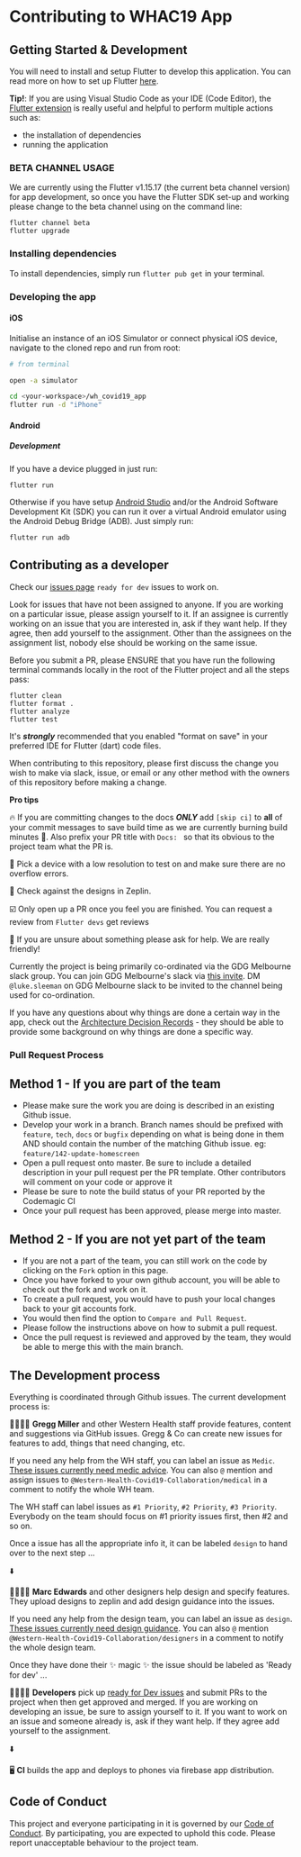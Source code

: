 # Contributing to WHAC19 App


## Getting Started & Development

You will need to install and setup Flutter to develop this application. You can read more on how to set up Flutter [here](https://flutter.dev/docs/get-started/install).

**Tip!**: If you are using Visual Studio Code as your IDE (Code Editor), the [Flutter extension](https://marketplace.visualstudio.com/items?itemName=Dart-Code.flutter) is really useful and helpful to perform multiple actions such as:

- the installation of dependencies
- running the application

### **BETA CHANNEL USAGE**

We are currently using the Flutter v1.15.17 (the current beta channel version) for app development, so once you have the Flutter SDK set-up and working please change to the beta channel using on the command line:

```
flutter channel beta
flutter upgrade
```

### Installing dependencies

To install dependencies, simply run `flutter pub get` in your terminal.

### Developing the app

#### iOS

Initialise an instance of an iOS Simulator or connect physical iOS device, navigate to the cloned repo and run from root:

```sh
# from terminal

open -a simulator

cd <your-workspace>/wh_covid19_app
flutter run -d "iPhone"
```

#### Android

##### Development

If you have a device plugged in just run:

```
flutter run
```

Otherwise if you have setup [Android Studio](https://developer.android.com/studio) and/or the Android Software Development Kit (SDK) you can run it over a virtual Android emulator using the Android Debug Bridge (ADB). Just simply run:

```
flutter run adb
```

## Contributing as a developer

Check our [issues page](https://github.com/Western-Health-Covid19-Collaboration/wh_covid19_app/issues?q=is%3Aopen+is%3Aissue+label%3A%22Ready+for+Dev%22) `ready for dev` issues to work on.  

Look for issues that have not been assigned to anyone.  If you are working on a particular issue, please assign yourself to it. If an assignee is currently working on an issue that you are interested in, ask if they want help. If they agree, then add yourself to the assignment. Other than the assignees on the assignment list, nobody else should be working on the same issue.

Before you submit a PR, please ENSURE that you have run the following terminal commands locally in the root of the Flutter project and all the steps pass:

```
flutter clean
flutter format .
flutter analyze
flutter test
```
It's ***strongly*** recommended that you enabled "format on save" in your preferred IDE for Flutter (dart) code files.

When contributing to this repository, please first discuss the change you wish to make via slack, issue, or email or any other method with the owners of this repository before making a change.

**Pro tips**

🔥 If you are committing changes to the docs ***ONLY*** add `[skip ci]` to **all** of your commit messages to save build time as we are currently burning build minutes 😬. Also prefix your PR title with `Docs: ` so that its obvious to the project team what the PR is.

📱 Pick a device with a low resolution to test on and make sure there are no overflow errors.

🎨 Check against the designs in Zeplin.

☑️ Only open up a PR once you feel you are finished.  You can request a review from `Flutter devs` get reviews

🤗 If you are unsure about something please ask for help.  We are really friendly!


Currently the project is being primarily co-ordinated via the GDG Melbourne slack group. You can join GDG Melbourne's slack via [this invite](http://bit.ly/join_gdgslack). DM `@luke.sleeman` on GDG Melbourne slack to be invited to the channel being used for co-ordination.

If you have any questions about why things are done a certain way in the app, check out the [Architecture Decision Records](docs/Architecture) - they should be able to provide some background on why things are done a specific way.

### Pull Request Process

## Method 1 - If you are part of the team
- Please make sure the work you are doing is described in an existing Github issue.
- Develop your work in a branch. Branch names should be prefixed with `feature`, `tech`, `docs` or `bugfix` depending on what is being done in them AND should contain the number of the matching Github issue. eg: `feature/142-update-homescreen`
- Open a pull request onto master. Be sure to include a detailed description in your pull request per the PR template. Other contributors will comment on your code or approve it
- Please be sure to note the build status of your PR reported by the Codemagic CI
- Once your pull request has been approved, please merge into master.

## Method 2 - If you are not yet part of the team
- If you are not a part of the team, you can still work on the code by clicking on the `Fork` option in this page.
- Once you have forked to your own github account,  you will be able to check out the fork and work on it.
- To create a pull request, you would have to push your local changes back to your git accounts fork. 
- You would then find the option to `Compare and Pull Request`. 
- Please follow the instructions above on how to submit a pull request. 
- Once the pull request is reviewed and approved by the team, they would be able to merge this with the main branch. 


## The Development process

Everything is coordinated through Github issues.  The current development process is:

👨‍⚕️👩‍⚕️ **Gregg Miller** and other Western Health staff provide features, content and suggestions via GitHub issues.  Gregg & Co can create new issues for features to add, things that need changing, etc.  

If you need any help from the WH staff, you can label an issue as `Medic`.  [These issues currently need medic advice](https://github.com/Western-Health-Covid19-Collaboration/wh_covid19_app/issues?q=is%3Aopen+is%3Aissue+label%3AMedic). You can also `@` mention and assign issues to `@Western-Health-Covid19-Collaboration/medical` in a comment to notify the whole WH team.

The WH staff can label issues as `#1 Priority`, `#2 Priority`, `#3 Priority`.  Everybody on the team should focus on #1 priority issues first, then #2 and so on.

Once a issue has all the appropriate info it, it can be labeled `design` to hand over to the next step ...

⬇️

👩‍🎨👨‍🎨 **Marc Edwards** and other designers help design and specify features.  They  upload designs to zeplin and add design guidance into the issues.  

If you need any help from the design team, you can label an issue as `design`.  [These issues currently need design guidance](https://github.com/Western-Health-Covid19-Collaboration/wh_covid19_app/issues?q=is%3Aopen+is%3Aissue+label%3Adesign).   You can also `@` mention `@Western-Health-Covid19-Collaboration/designers` in a comment to notify the whole design team.

Once they have done their ✨ magic ✨ the issue should be labeled as 'Ready for dev' ...

 
👩‍💻👨‍💻 **Developers** pick up [ready for Dev issues](https://github.com/Western-Health-Covid19-Collaboration/wh_covid19_app/issues?q=is%3Aopen+is%3Aissue+label%3A%22Ready+for+Dev%22+) and submit PRs to the project when then get approved and merged.  If you are working on developing an issue, be sure to assign yourself to it.  If you want to work on an issue and someone already is, ask if they want help.  If they agree add yourself to the assignment.
 
⬇️

🖥 **CI** builds the app and deploys to phones via firebase app distribution.

## Code of Conduct

This project and everyone participating in it is governed by our [Code of Conduct](Code-of-conduct.md). By participating, you are expected to uphold this code. Please report unacceptable behaviour to the project team.
